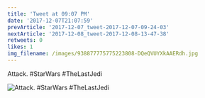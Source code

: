 ```yaml
---
title: 'Tweet at 09:07 PM'
date: '2017-12-07T21:07:59'
prevArticle: '2017-12-07_tweet-2017-12-07-09-24-03'
nextArticle: '2017-12-08_tweet-2017-12-08-13-47-38'
retweets: 0
likes: 1
img_filename: /images/938877775775223808-DQeQVUYXkAAERdh.jpg
---
```

Attack. #StarWars #TheLastJedi

![Attack. #StarWars #TheLastJedi](/images/938877775775223808-DQeQVUYXkAAERdh.jpg "Attack. #StarWars #TheLastJedi")